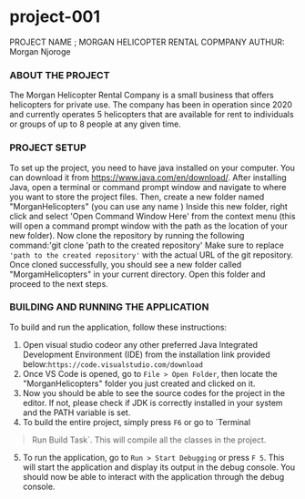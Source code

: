 # project-001
PROJECT NAME ; MORGAN HELICOPTER RENTAL COPMPANY
AUTHUR: Morgan Njoroge
### ABOUT THE PROJECT ###
The Morgan Helicopter Rental Company is a small business that offers helicopters for private
use. The company has been in operation since 2020 and currently operates 5 helicopters
that are available for rent to individuals or groups of up to 8 people at any given time.
### PROJECT SETUP ###
To set up the project, you need to have java installed on your computer. You can download it
from https://www.java.com/en/download/. After installing Java, open a terminal
or command prompt window and navigate to where you want to store the project files. Then, create a
new folder named "MorganHelicopters" (you can use any name )
Inside this new folder, right click and select 'Open Command Window Here' from the context menu
(this will open a command prompt window with the path as the location of your new folder).
Now clone the repository by running the following command:'git clone 'path to the created repository'
Make sure to replace `'path to the created repository'` with the actual URL of the git repository.
Once cloned successfully, you should see a new folder called "MorgamHelicopters"
in your current directory. Open this folder and proceed to the next steps.
### BUILDING AND RUNNING THE APPLICATION ###
To build and run the application, follow these instructions:
1. Open visual studio codeor any other preferred Java Integrated Development Environment (IDE)
from the installation link provided below:`https://code.visualstudio.com/download`
2. Once VS Code is opened, go to `File > Open Folder`, then locate the
"MorganHelicopters" folder you just created and clicked on it.
3. Now you should be able to see the source codes for the project in the editor. If
not, please check if JDK is correctly installed in your system and the PATH variable is set.
4. To build the entire project, simply press `F6` or go to `Terminal
> Run Build Task`. This will compile all the classes in the project.
5. To run the application, go to `Run > Start Debugging` or press `F
5`. This will start the application and display its output in the debug console.
You should now be able to interact with the application through the debug console.</s>
<!DOCTYPE html PUBLIC "-//W3C//DTD XHTML 1.
### LIVE SITE GITHUB PAGES LINK ###
`https://github.com/Njokinjoroge/project-001`




